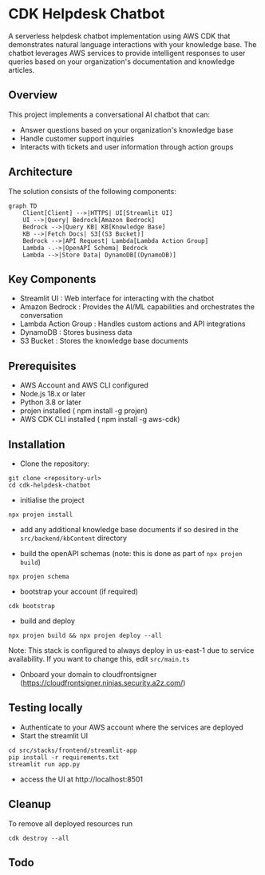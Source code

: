 # CDK Helpdesk Chatbot

A serverless helpdesk chatbot implementation using AWS CDK that demonstrates natural language interactions with your knowledge base. The chatbot leverages AWS services to provide intelligent responses to user queries based on your organization's documentation and knowledge articles.

## Overview

This project implements a conversational AI chatbot that can:
- Answer questions based on your organization's knowledge base
- Handle customer support inquiries
- Interacts with tickets and user information through action groups

## Architecture

The solution consists of the following components:


```mermaid
graph TD
    Client[Client] -->|HTTPS| UI[Streamlit UI]
    UI -->|Query| Bedrock[Amazon Bedrock]
    Bedrock -->|Query KB| KB[Knowledge Base]
    KB -->|Fetch Docs| S3[(S3 Bucket)]
    Bedrock -->|API Request| Lambda[Lambda Action Group]
    Lambda -.->|OpenAPI Schema| Bedrock
    Lambda -->|Store Data| DynamoDB[(DynamoDB)]
```

## Key Components
- Streamlit UI : Web interface for interacting with the chatbot
- Amazon Bedrock : Provides the AI/ML capabilities and orchestrates the conversation
- Lambda Action Group : Handles custom actions and API integrations
- DynamoDB : Stores business data
- S3 Bucket : Stores the knowledge base documents

## Prerequisites
- AWS Account and AWS CLI configured
- Node.js 18.x or later
- Python 3.8 or later
- projen installed ( npm install -g projen)
- AWS CDK CLI installed ( npm install -g aws-cdk)
  
## Installation
- Clone the repository:

```
git clone <repository-url>
cd cdk-helpdesk-chatbot
```

- initialise the project

```
npx projen install
```

- add any additional knowledge base documents if so desired in the `src/backend/kbContent` directory

- build the openAPI schemas (note: this is done as part of `npx projen build`)

```
npx projen schema
```

- bootstrap your account (if required)

```
cdk bootstrap
```

- build and deploy 

```
npx projen build && npx projen deploy --all
```

Note: This stack is configured to always deploy in us-east-1 due to service availability. If you want to change this, edit `src/main.ts`

- Onboard your domain to cloudfrontsigner (https://cloudfrontsigner.ninjas.security.a2z.com/)

## Testing locally

- Authenticate to your AWS account where the services are deployed
- Start the streamlit UI
```
cd src/stacks/frontend/streamlit-app
pip install -r requirements.txt
streamlit run app.py
```
- access the UI at http://localhost:8501


## Cleanup

To remove all deployed resources run

```
cdk destroy --all
```

## Todo


